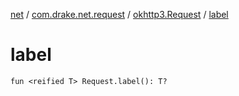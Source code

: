 [net](../../index.md) / [com.drake.net.request](../index.md) / [okhttp3.Request](index.md) / [label](./label.md)

# label

`fun <reified T> Request.label(): T?`